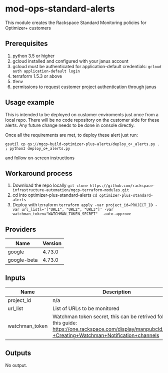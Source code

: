 # mod-ops-standard-alerts

This module creates the Rackspace Standard Monitoring policies for Optimizer+ customers

## Prerequisites
1. python 3.5 or higher
1. gcloud installed and configured with your janus account
1. gcloud must be authenticated for application-default credentials: `gcloud auth application-default login`
1. terraform 1.5.3 or above
1. tfenv
1. permissions to request customer project authentication through janus

## Usage example

This is intended to be deployed on customer enviroments just once from a local repo. There will be no code repository on the customer side for these alerts.
Any future change needs to be done in console directly.

Once all the requirements are met, to deploy these alert just run:

`gsutil cp gs://mgcp-build-optimizer-plus-alerts/deploy_o+_alerts.py . ; python3 deploy_o+_alerts.py`

and follow on-screen instructions

## Workaround process

1. Download the repo locally
`git clone https://github.com/rackspace-infrastructure-automation/mgcp-terraform-modules.git`
1. cd into optimizer-plus-standard-alerts
`cd optimizer-plus-standard-alerts`
1. Deploy with terraform
`terraform apply -var project_id=PROJECT_ID -var url_listl='["URL1", "URL2", "URL3"]' -var watchman_token="WATCHMAN_TOKEN_SECRET"  -auto-approve`

## Providers
| Name | Version |
|------|---------|
| google | 4.73.0 |
| google-beta | 4.73.0 |

## Inputs

| Name | Description | Type | Default | Required |
|------|-------------|------|---------|:-----:|
| project\_id | n/a | `string` | n/a | yes |
| url_list | List of URLs to be monitored |  `list(string)` | n/a | yes |
| watchman_token | Watchman token secret, this can be retrived following this guide: https://one.rackspace.com/display/manpubcld/GCP+-+Creating+Watchman+Notification+channels | `string` | n/a | yes |

## Outputs

No output.

